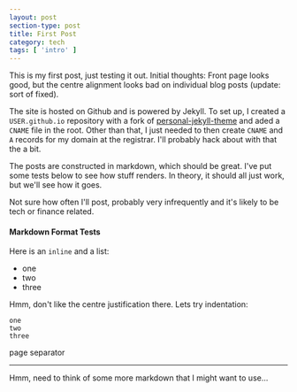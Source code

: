 ```yaml
---
layout: post
section-type: post
title: First Post
category: tech
tags: [ 'intro' ]
---
```


This is my first post, just testing it out.  Initial thoughts: Front page looks good, but the centre alignment looks bad on individual blog posts (update: sort of fixed).

The site is hosted on Github and is powered by Jekyll.  To set up, I created a `USER.github.io` repository with a fork of [personal-jekyll-theme](https://github.com/PanosSakkos/personal-jekyll-theme) and aded a `CNAME` file in the root.  Other than that, I just needed to then create `CNAME` and `A` records for my domain at the registrar.  I'll probably hack about with that the a bit.

The posts are constructed in markdown, which should be great.  I've put some tests below to see how stuff renders.  In theory, it should all just work, but we'll see how it goes.

Not sure how often I'll post, probably very infrequently and it's likely to be tech or finance related.

#### Markdown Format Tests

Here is an `inline` and a list:

- one
- two
- three

Hmm, don't like the centre justification there.  Lets try indentation:

    one
    two 
    three
  
page separator

---
  
Hmm, need to think of some more markdown that I might want to use... 

